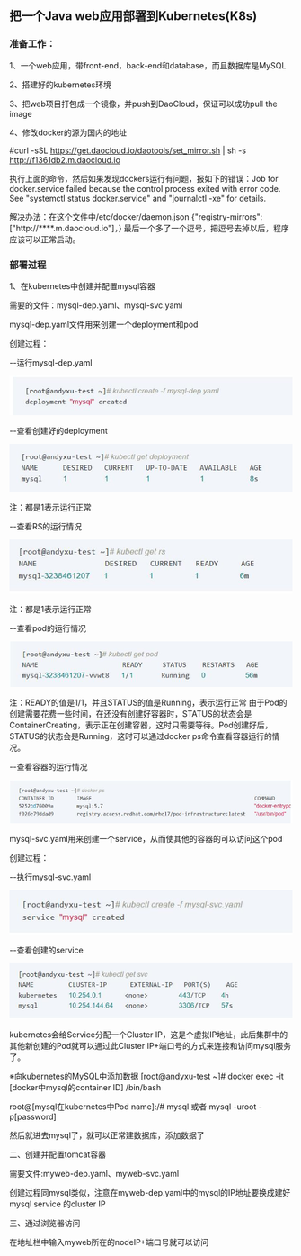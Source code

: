 ## 把一个Java web应用部署到Kubernetes(K8s)

### 准备工作：

1、一个web应用，带front-end，back-end和database，而且数据库是MySQL


2、搭建好的kubernetes环境

3、把web项目打包成一个镜像，并push到DaoCloud，保证可以成功pull the image

4、修改docker的源为国内的地址

#curl -sSL https://get.daocloud.io/daotools/set_mirror.sh | sh -s http://f1361db2.m.daocloud.io

执行上面的命令，然后如果发现dockers运行有问题，报如下的错误：Job for docker.service failed because the control process exited with error code. See "systemctl status docker.service" and "journalctl -xe" for details.

解决办法：在这个文件中/etc/docker/daemon.json {"registry-mirrors": ["http://****.m.daocloud.io"]，} 最后一个多了一个逗号，把逗号去掉以后，程序应该可以正常启动。


### 部署过程

1、在kubernetes中创建并配置mysql容器

需要的文件：mysql-dep.yaml、mysql-svc.yaml
 
mysql-dep.yaml文件用来创建一个deployment和pod

创建过程：

--运行mysql-dep.yaml

![img](1.jpg)

--查看创建好的deployment

![img](2.jpg)

注：都是1表示运行正常

--查看RS的运行情况

![img](3.jpg)

注：都是1表示运行正常

--查看pod的运行情况

![img](4.jpg)

注：READY的值是1/1，并且STATUS的值是Running，表示运行正常
由于Pod的创建需要花费一些时间，在还没有创建好容器时，STATUS的状态会是ContainerCreating，表示正在创建容器，这时只需要等待。Pod创建好后，STATUS的状态会是Running，这时可以通过docker ps命令查看容器运行的情况。

--查看容器的运行情况

![img](5.jpg)

mysql-svc.yaml用来创建一个service，从而使其他的容器的可以访问这个pod

创建过程：

--执行mysql-svc.yaml

![img](6.jpg)

--查看创建的service

![img](7.jpg)

kubernetes会给Service分配一个Cluster IP，这是个虚拟IP地址，此后集群中的其他新创建的Pod就可以通过此Cluster IP+端口号的方式来连接和访问mysql服务了。

※向kubernetes的MySQL中添加数据
[root@andyxu-test ~]# docker exec -it [docker中mysql的container ID] /bin/bash

root@[mysql在kubernetes中Pod name]:/# mysql 或者 mysql -uroot -p[password]

然后就进去mysql了，就可以正常建数据库，添加数据了

二、创建并配置tomcat容器

需要文件:myweb-dep.yaml、myweb-svc.yaml

创建过程同mysql类似，注意在myweb-dep.yaml中的mysql的IP地址要换成建好mysql service 的cluster IP

三、通过浏览器访问

在地址栏中输入myweb所在的nodeIP+端口号就可以访问

